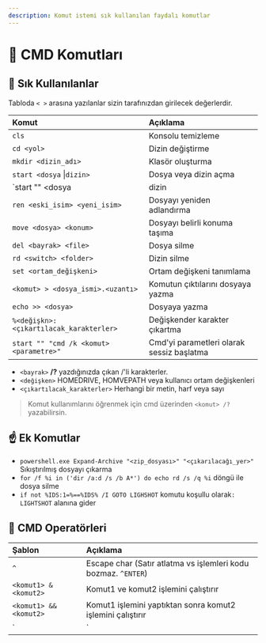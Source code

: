 ```yaml
---
description: Komut istemi sık kullanılan faydalı komutlar
---
```


# 🤎 CMD Komutları

## 🌟 Sık Kullanılanlar

Tabloda `< >` arasına yazılanlar sizin tarafınızdan girilecek değerlerdir.

| Komut | Açıklama |
| :--- | :--- |
| `cls` | Konsolu temizleme |
| `cd <yol>` | Dizin değiştirme |
| `mkdir <dizin_adı>` | Klasör oluşturma |
| `start <dosya` \|`dizin>` | Dosya veya dizin açma |
| `start "" <dosya | dizin | komut>` | CMD ekranı olmadan açma |
| `ren <eski_isim> <yeni_isim>` | Dosyayı yeniden adlandırma |
| `move <dosya> <konum>` | Dosyayı belirli konuma taşıma |
| `del <bayrak> <file>` | Dosya silme |
| `rd <switch> <folder>` | Dizin silme |
| `set <ortam_değişkeni>` | Ortam değişkeni tanımlama |
| `<komut> > <dosya_ismi>.<uzantı>` | Komutun çıktılarını dosyaya yazma |
| `echo >> <dosya>` | Dosyaya yazma |
| `%<değişkn>:<çıkartılacak_karakterler>` | Değişkender karakter çıkartma |
| `start "" "cmd /k <komut> <parametre>"` | Cmd'yi parametleri olarak sessiz başlatma |

* `<bayrak>` **/?** yazdığınızda çıkan /'li karakterler.
* `<değişken>` HOMEDRIVE, HOMVEPATH veya kullanıcı ortam değişkenleri
* `<çıkartılacak_karakterler>` Herhangi bir metin, harf veya sayı

> Komut kullanımlarını öğrenmek için cmd üzerinden `<komut> /?` yazabilirsin.

## ☝ Ek Komutlar

* `powershell.exe Expand-Archive "<zip_dosyası>" "<çıkarılacağı_yer>"` Sıkıştırılmış dosyayı çıkarma
* `for /f %i in ('dir /a:d /s /b A*') do echo rd /s /q %i` döngü ile dosya silme
* `if not %IDS:1=%==%IDS% /I GOTO LIGHSHOT` komutu koşullu olarak`: LIGHTSHOT` alanına gider

## 💠 CMD Operatörleri

| Şablon | Açıklama |
| :--- | :--- |
| `^` | Escape char \(Satır atlatma vs işlemleri kodu bozmaz. `^ENTER`\) |
| `<komut1> & <komut2>` | Komut1 ve komut2 işlemini çalıştırır |
| `<komut1> && <komut2>` | Komut1 işlemini yaptıktan sonra komut2 işlemini çalıştırır |
| `<komut1> | <komut2>`  | Pipe, komut1'in çıktısını komut2 için kullanır |

### 

